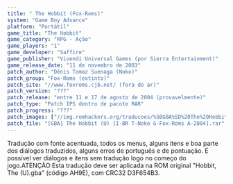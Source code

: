 ```yaml
---
title: " The Hobbit (Fox-Roms)"
system: "Game Boy Advance"
platform: "Portátil"
game_title: "The Hobbit"
game_category: "RPG - Ação"
game_players: "1"
game_developer: "Saffire"
game_publisher: "Vivendi Universal Games (por Sierra Entertainment)"
game_release_date: "11 de novembro de 2003"
patch_author: "Dênis Tomaz Suenaga (Noko)"
patch_group: "Fox-Roms (extinto)"
patch_site: "//www.foxroms.cjb.net/ (fora do ar)"
patch_version: "???"
patch_release: "entre 11 e 17 de agosto de 2004 (provavelmente)"
patch_type: "Patch IPS dentro de pacote RAR"
patch_progress: "???"
patch_images: ["//img.romhackers.org/traducoes/%5BGBA%5D%20The%20Hobbit%20-%20Central%20MIB%20e%20Fox-Roms%20-%201.png","//img.romhackers.org/traducoes/%5BGBA%5D%20The%20Hobbit%20-%20Fox-Roms%20-%202.png","//img.romhackers.org/traducoes/%5BGBA%5D%20The%20Hobbit%20-%20Fox-Roms%20-%203.png"]
patch_file: "[GBA] The Hobbit (U) [I-BR T-Noko G-Fox-Roms A-2004].rar"
---
```

Tradução com fonte acentuada, todos os menus, alguns itens e boa parte dos diálogos traduzidos, alguns erros de português e de pontuação. É possível ver diálogos e itens sem tradução logo no começo do jogo.ATENÇÃO:Esta tradução deve ser aplicada na ROM original "Hobbit, The (U).gba" (código AH9E), com CRC32 D3F654B3.